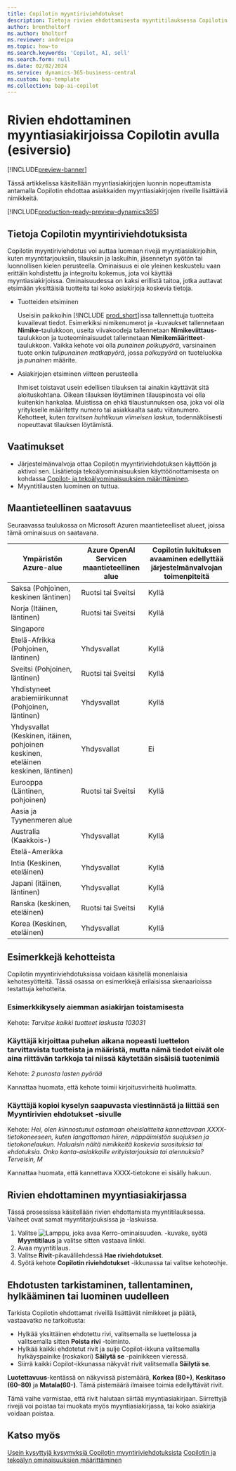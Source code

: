 ```yaml
---
title: Copilotin myyntiriviehdotukset
description: Tietoja rivien ehdottamisesta myyntitilauksessa Copilotin avulla.
author: brentholtorf
ms.author: bholtorf
ms.reviewer: andreipa
ms.topic: how-to
ms.search.keywords: 'Copilot, AI, sell'
ms.search.form: null
ms.date: 02/02/2024
ms.service: dynamics-365-business-central
ms.custom: bap-template
ms.collection: bap-ai-copilot
---
```


# Rivien ehdottaminen myyntiasiakirjoissa Copilotin avulla (esiversio)

[!INCLUDE[preview-banner](includes/preview-banner.md)]

Tässä artikkelissa käsitellään myyntiasiakirjojen luonnin nopeuttamista antamalla Copilotin ehdottaa asiakkaiden myyntiasiakirjojen riveille lisättäviä nimikkeitä.

[!INCLUDE[production-ready-preview-dynamics365](includes/production-ready-preview-dynamics365.md)]

## Tietoja Copilotin myyntiriviehdotuksista

Copilotin myyntiriviehdotus voi auttaa luomaan rivejä myyntiasiakirjoihin, kuten myyntitarjouksiin, tilauksiin ja laskuihin, jäsennetyn syötön tai luonnollisen kielen perusteella. Ominaisuus ei ole yleinen keskustelu vaan erittäin kohdistettu ja integroitu kokemus, jota voi käyttää myyntiasiakirjoissa. Ominaisuudessa on kaksi erillistä taitoa, jotka auttavat etsimään yksittäisiä tuotteita tai koko asiakirjoja koskevia tietoja.

* Tuotteiden etsiminen

  Useisiin paikkoihin [!INCLUDE [prod_short](includes/prod_short.md)]issa tallennettuja tuotteita kuvailevat tiedot. Esimerkiksi nimikenumerot ja -kuvaukset tallennetaan **Nimike**-taulukkoon, useita viivakoodeja tallennetaan **Nimikeviittaus**-taulukkoon ja tuoteominaisuudet tallennetaan **Nimikemääritteet**-taulukkoon. Vaikka kehote voi olla *punainen polkupyörä*, varsinainen tuote onkin *tulipunainen matkapyörä*, jossa *polkupyörä* on tuoteluokka ja *punainen* määrite.

* Asiakirjojen etsiminen viitteen perusteella

  Ihmiset toistavat usein edellisen tilauksen tai ainakin käyttävät sitä aloituskohtana. Oikean tilauksen löytäminen tilauspinosta voi olla kuitenkin hankalaa. Muistissa on ehkä tilaustunnuksen osa, joka voi olla yritykselle määritetty numero tai asiakkaalta saatu viitanumero. Kehotteet, kuten *tarvitsen huhtikuun viimeisen laskun*, todennäköisesti nopeuttavat tilauksen löytämistä.

## Vaatimukset

* Järjestelmänvalvoja ottaa Copilotin myyntiriviehdotuksen käyttöön ja aktivoi sen. Lisätietoja tekoälyominaisuuksien käyttöönottamisesta on kohdassa [Copilot- ja tekoälyominaisuuksien määrittäminen](enable-ai.md).
* Myyntitilausten luominen on tuttua.

## Maantieteellinen saatavuus

Seuraavassa taulukossa on Microsoft Azuren maantieteelliset alueet, joissa tämä ominaisuus on saatavana.

|Ympäristön Azure-alue  |Azure OpenAI Servicen maantieteellinen alue   |Copilotin lukituksen avaaminen edellyttää järjestelmänvalvojan toimenpiteitä  |
|---------|---------|---------|
|Saksa (Pohjoinen, keskinen läntinen)     | Ruotsi tai Sveitsi        |  Kyllä       |
|Norja (Itäinen, läntinen)     | Ruotsi tai Sveitsi        | Kyllä     |
|Singapore     |         |         |
|Etelä-Afrikka (Pohjoinen, läntinen)     |   Yhdysvallat      |   Kyllä      |
|Sveitsi (Pohjoinen, läntinen)     |  Ruotsi tai Sveitsi       |    Kyllä     |
|Yhdistyneet arabiemiirikunnat (Pohjoinen, läntinen)     |    Yhdysvallat     |   Kyllä     |
|Yhdysvallat (Keskinen, itäinen, pohjoinen keskinen, eteläinen keskinen, läntinen)     |   Yhdysvallat      |   Ei      |
|Eurooppa (Läntinen, pohjoinen)     |   Ruotsi tai Sveitsi      |   Kyllä      |
|Aasia ja Tyynenmeren alue     |         |         |
|Australia (Kaakkois-)     |   Yhdysvallat      |    Kyllä     |
|Etelä-Amerikka     |         |         |
|Intia (Keskinen, eteläinen)     |    Yhdysvallat     |   Kyllä      |
|Japani (itäinen, läntinen)     |    Yhdysvallat     |    Kyllä     |
|Ranska (keskinen, eteläinen)     |    Ruotsi tai Sveitsi     |    Kyllä     |
|Korea (Keskinen, eteläinen)     |    Yhdysvallat     |    Kyllä     |

## Esimerkkejä kehotteista

Copilotin myyntiriviehdotuksissa voidaan käsitellä monenlaisia kehotesyötteitä. Tässä osassa on esimerkkejä erilaisissa skenaarioissa testattuja kehotteita.

### Esimerkkikysely aiemman asiakirjan toistamisesta

Kehote: *Tarvitse kaikki tuotteet laskusta 103031*

### Käyttäjä kirjoittaa puhelun aikana nopeasti luettelon tarvittavista tuotteista ja määristä, mutta nämä tiedot eivät ole aina riittävän tarkkoja tai niissä käytetään sisäisiä tuotenimiä

Kehote: *2 punasta lasten pyörää*

Kannattaa huomata, että kehote toimii kirjoitusvirheitä huolimatta.

### Käyttäjä kopioi kyselyn saapuvasta viestinnästä ja liittää sen Myyntirivien ehdotukset -sivulle

Kehote: *Hei, olen kiinnostunut ostamaan oheislaitteita kannettavaan XXXX-tietokoneeseen, kuten langattoman hiiren, näppäimistön suojuksen ja tietokonelaukun. Haluaisin näitä nimikkeitä koskevia suosituksia tai ehdotuksia. Onko kanta-asiakkaille erityistarjouksia tai alennuksia? Terveisin, M*

Kannattaa huomata, että kannettava XXXX-tietokone ei sisälly hakuun.

## Rivien ehdottaminen myyntiasiakirjassa

Tässä prosessissa käsitellään rivien ehdottamista myyntitilauksessa. Vaiheet ovat samat myyntitarjouksissa ja -laskuissa.

1. Valitse ![Lamppu, joka avaa Kerro-ominaisuuden.](media/ui-search/search_small.png "Kerro, mitä haluat tehdä") -kuvake, syötä **Myyntitilaus** ja valitse sitten vastaava linkki.
1. Avaa myyntitilaus.
1. Valitse **Rivit**-pikavälilehdessä **Hae riviehdotukset**.
1. Syötä kehote **Copilotin riviehdotukset** -ikkunassa tai valitse kehoteohje.

## Ehdotusten tarkistaminen, tallentaminen, hylkääminen tai luominen uudelleen

Tarkista Copilotin ehdottamat riveillä lisättävät nimikkeet ja päätä, vastaavatko ne tarkoitusta:

* Hylkää yksittäinen ehdotettu rivi, valitsemalla se luettelossa ja valitsemalla sitten **Poista rivi** -toiminto.
* Hylkää kaikki ehdotetut rivit ja sulje Copilot-ikkuna valitsemalla hylkäyspainike (roskakori) **Säilytä se** -painikkeen vieressä.
* Siirrä kaikki Copilot-ikkunassa näkyvät rivit valitsemalla **Säilytä se**. 

**Luotettavuus**-kentässä on näkyvissä pistemäärä, **Korkea (80+)**, **Keskitaso (60–80)** ja **Matala(60-)**. Tämä pistemäärä ilmaisee toimia edellyttävät rivit.

Tämä vaihe varmistaa, että rivit halutaan siirtää myyntiasiakirjaan. Siirrettyjä rivejä voi poistaa tai muokata myös myyntiasiakirjassa, tai koko asiakirja voidaan poistaa.

## Katso myös

[Usein kysyttyjä kysymyksiä Copilotin myyntiriviehdotuksista](faq-sales-suggest-sales-lines-with-copilot.md)
[Copilotin ja tekoälyn ominaisuuksien määrittäminen](enable-ai.md)
